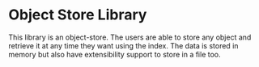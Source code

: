 # Object Store Library

This library is an object-store. The users are able to store any object and retrieve it at any time they want using the index. The data is stored in memory but also have extensibility support to store in a file too.
